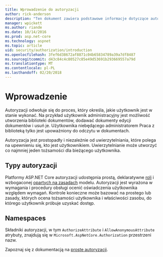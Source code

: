 ```yaml
---
title: Wprowadzenie do autoryzacji
author: rick-anderson
description: "Ten dokument zawiera podstawowe informacje dotyczące autoryzacji i wyjaśniono, jak autoryzacji odnosi się do platformy ASP.NET Core."
manager: wpickett
ms.author: riande
ms.date: 10/14/2016
ms.prod: asp.net-core
ms.technology: aspnet
ms.topic: article
uid: security/authorization/introduction
ms.openlocfilehash: 3fef6d38672af8871c04b65834789a39a7df8487
ms.sourcegitcommit: d43c84c4c80527c85e49d53691b293669557a79d
ms.translationtype: MT
ms.contentlocale: pl-PL
ms.lasthandoff: 02/20/2018
---
```

# <a name="introduction"></a>Wprowadzenie

<a name="security-authorization-introduction"></a>

Autoryzacji odwołuje się do proces, który określa, jakie użytkownik jest w stanie wykonać. Na przykład użytkownik administracyjny jest możliwość utworzenia biblioteki dokumentów, dodawać dokumenty edycji dokumentów i usuń je. Użytkownika niebędącego administratorem Praca z biblioteką tylko jest upoważniony do odczytu w dokumentach.

Autoryzacja jest prostopadły i niezależnie od uwierzytelniania, które polega na upewnieniu się, kto jest użytkownikiem. Uwierzytelnianie może utworzyć co najmniej jeden tożsamości dla bieżącego użytkownika.

## <a name="authorization-types"></a>Typy autoryzacji

Platformy ASP.NET Core autoryzacji udostępnia prostą, deklaratywne [roli](roles.md) i wzbogaconej [opartych na zasadach](policies.md) modelu. Autoryzacji jest wyrażona w wymagania i procedury obsługi ocenić oświadczenia użytkownika względem wymagań. Kontrole konieczne może bazować na prostego lub zasady, których ocena tożsamości użytkownika i właściwości zasobu, do którego użytkownik próbuje uzyskać dostęp.

## <a name="namespaces"></a>Namespaces

Składniki autoryzacji, w tym `AuthorizeAttribute` i `AllowAnonymousAttribute` atrybuty, znajdują się w `Microsoft.AspNetCore.Authorization` przestrzeni nazw.

Zapoznaj się z dokumentacją na [proste autoryzacji](xref:security/authorization/simple).
